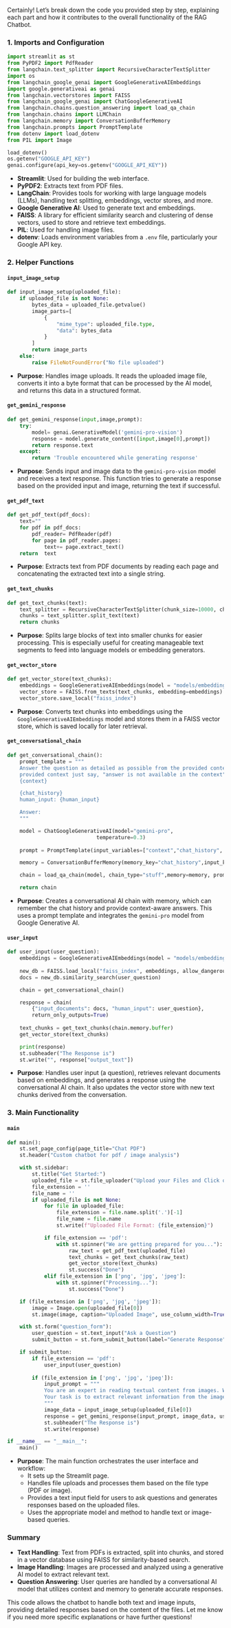 Certainly! Let’s break down the code you provided step by step, explaining each part and how it contributes to the overall functionality of the RAG Chatbot.

### 1. **Imports and Configuration**

```python
import streamlit as st
from PyPDF2 import PdfReader
from langchain.text_splitter import RecursiveCharacterTextSplitter
import os
from langchain_google_genai import GoogleGenerativeAIEmbeddings
import google.generativeai as genai
from langchain.vectorstores import FAISS
from langchain_google_genai import ChatGoogleGenerativeAI
from langchain.chains.question_answering import load_qa_chain
from langchain.chains import LLMChain
from langchain.memory import ConversationBufferMemory
from langchain.prompts import PromptTemplate
from dotenv import load_dotenv
from PIL import Image

load_dotenv()
os.getenv("GOOGLE_API_KEY")
genai.configure(api_key=os.getenv("GOOGLE_API_KEY"))
```

- **Streamlit**: Used for building the web interface.
- **PyPDF2**: Extracts text from PDF files.
- **LangChain**: Provides tools for working with large language models (LLMs), handling text splitting, embeddings, vector stores, and more.
- **Google Generative AI**: Used to generate text and embeddings.
- **FAISS**: A library for efficient similarity search and clustering of dense vectors, used to store and retrieve text embeddings.
- **PIL**: Used for handling image files.
- **dotenv**: Loads environment variables from a `.env` file, particularly your Google API key.

### 2. **Helper Functions**

#### `input_image_setup`
```python
def input_image_setup(uploaded_file):
    if uploaded_file is not None:
        bytes_data = uploaded_file.getvalue()
        image_parts=[
            {
                "mime_type": uploaded_file.type,
                "data": bytes_data
            }
        ]
        return image_parts
    else:
        raise FileNotFoundError("No file uploaded")
```
- **Purpose**: Handles image uploads. It reads the uploaded image file, converts it into a byte format that can be processed by the AI model, and returns this data in a structured format.

#### `get_gemini_response`
```python
def get_gemini_response(input,image,prompt):
    try:
        model= genai.GenerativeModel('gemini-pro-vision')
        response = model.generate_content([input,image[0],prompt])
        return response.text
    except:
        return 'Trouble encountered while generating response'
```
- **Purpose**: Sends input and image data to the `gemini-pro-vision` model and receives a text response. This function tries to generate a response based on the provided input and image, returning the text if successful.

#### `get_pdf_text`
```python
def get_pdf_text(pdf_docs):
    text=""
    for pdf in pdf_docs:
        pdf_reader= PdfReader(pdf)
        for page in pdf_reader.pages:
            text+= page.extract_text()
    return  text
```
- **Purpose**: Extracts text from PDF documents by reading each page and concatenating the extracted text into a single string.

#### `get_text_chunks`
```python
def get_text_chunks(text):
    text_splitter = RecursiveCharacterTextSplitter(chunk_size=10000, chunk_overlap=1000)
    chunks = text_splitter.split_text(text)
    return chunks
```
- **Purpose**: Splits large blocks of text into smaller chunks for easier processing. This is especially useful for creating manageable text segments to feed into language models or embedding generators.

#### `get_vector_store`
```python
def get_vector_store(text_chunks):
    embeddings = GoogleGenerativeAIEmbeddings(model = "models/embedding-001")
    vector_store = FAISS.from_texts(text_chunks, embedding=embeddings)
    vector_store.save_local("faiss_index")
```
- **Purpose**: Converts text chunks into embeddings using the `GoogleGenerativeAIEmbeddings` model and stores them in a FAISS vector store, which is saved locally for later retrieval.

#### `get_conversational_chain`
```python
def get_conversational_chain():
    prompt_template = """
    Answer the question as detailed as possible from the provided context, make sure to provide all the details, if the answer is not in
    provided context just say, "answer is not available in the context", don't provide the wrong answer
    {context}

    {chat_history}
    human_input: {human_input}

    Answer:
    """

    model = ChatGoogleGenerativeAI(model="gemini-pro",
                             temperature=0.3)
    
    prompt = PromptTemplate(input_variables=["context","chat_history", "human_input"], template=prompt_template)

    memory = ConversationBufferMemory(memory_key="chat_history",input_key="human_input")

    chain = load_qa_chain(model, chain_type="stuff",memory=memory, prompt=prompt)

    return chain
```
- **Purpose**: Creates a conversational AI chain with memory, which can remember the chat history and provide context-aware answers. This uses a prompt template and integrates the `gemini-pro` model from Google Generative AI.

#### `user_input`
```python
def user_input(user_question):
    embeddings = GoogleGenerativeAIEmbeddings(model = "models/embedding-001")
    
    new_db = FAISS.load_local("faiss_index", embeddings, allow_dangerous_deserialization=True)
    docs = new_db.similarity_search(user_question)

    chain = get_conversational_chain()

    response = chain(
        {"input_documents": docs, "human_input": user_question},
        return_only_outputs=True)
    
    text_chunks = get_text_chunks(chain.memory.buffer)
    get_vector_store(text_chunks)

    print(response)
    st.subheader("The Response is")
    st.write("", response["output_text"])
```
- **Purpose**: Handles user input (a question), retrieves relevant documents based on embeddings, and generates a response using the conversational AI chain. It also updates the vector store with new text chunks derived from the conversation.

### 3. **Main Functionality**

#### `main`
```python
def main():
    st.set_page_config(page_title="Chat PDF")
    st.header("Custom chatbot for pdf / image analysis")

    with st.sidebar:
        st.title("Get Started:")
        uploaded_file = st.file_uploader("Upload your Files and Click on the Process Button.", accept_multiple_files=True, type=["jpg", "jpeg", "png", "pdf"])
        file_extension = ''
        file_name = ''
        if uploaded_file is not None:
            for file in uploaded_file:
                file_extension = file.name.split('.')[-1]
                file_name = file.name
                st.write(f"Uploaded File Format: {file_extension}")

            if file_extension == 'pdf':
                with st.spinner("We are getting prepared for you..."):
                    raw_text = get_pdf_text(uploaded_file)
                    text_chunks = get_text_chunks(raw_text)
                    get_vector_store(text_chunks)
                    st.success("Done")
            elif file_extension in ['png', 'jpg', 'jpeg']:
                with st.spinner("Processing..."):
                    st.success("Done")

    if (file_extension in ['png', 'jpg', 'jpeg']):
        image = Image.open(uploaded_file[0])
        st.image(image, caption="Uploaded Image", use_column_width=True)

    with st.form("question_form"):
        user_question = st.text_input("Ask a Question")
        submit_button = st.form_submit_button(label="Generate Response")

    if submit_button:
        if file_extension == 'pdf':
            user_input(user_question)
        
        if (file_extension in ['png', 'jpg', 'jpeg']):
            input_prompt = """ 
            You are an expert in reading textual content from images. We will upload an image containing text data. 
            Your task is to extract relevant information from the image and provide responses to questions based on it.
            """
            image_data = input_image_setup(uploaded_file[0])
            response = get_gemini_response(input_prompt, image_data, user_question)
            st.subheader("The Response is")
            st.write(response)

if __name__ == "__main__":
    main()
```
- **Purpose**: The main function orchestrates the user interface and workflow:
  - It sets up the Streamlit page.
  - Handles file uploads and processes them based on the file type (PDF or image).
  - Provides a text input field for users to ask questions and generates responses based on the uploaded files.
  - Uses the appropriate model and method to handle text or image-based queries.

### Summary

- **Text Handling**: Text from PDFs is extracted, split into chunks, and stored in a vector database using FAISS for similarity-based search.
- **Image Handling**: Images are processed and analyzed using a generative AI model to extract relevant text.
- **Question Answering**: User queries are handled by a conversational AI model that utilizes context and memory to generate accurate responses.

This code allows the chatbot to handle both text and image inputs, providing detailed responses based on the content of the files. Let me know if you need more specific explanations or have further questions!
